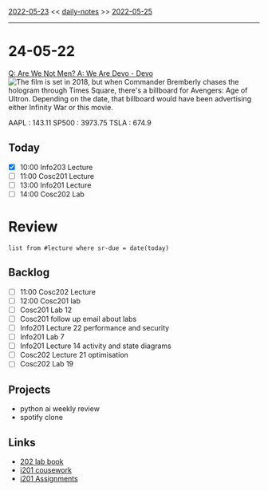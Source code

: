 [2022-05-23](daily_notes/2022-05-23) << [daily-notes](notes/daily-notes.md) >> [2022-05-25](daily_notes/2022-05-25)

---
# 24-05-22
[Q: Are We Not Men? A: We Are Devo - Devo](spotify:album:1u2Qni8cVRptDTaA00fmBC)
![The film is set in 2018, but when Commander Bremberly chases the hologram through Times Square, there's a billboard for Avengers: Age of Ultron. Depending on the date, that billboard would have been advertising either Infinity War or this movie.](https://imgs.xkcd.com/comics/goofs.png)

AAPL : 143.11 
SP500 : 3973.75 
TSLA : 674.9

## Today
- [x] 10:00 Info203 Lecture
- [ ] 11:00 Cosc201 Lecture
- [ ] 13:00 Info201 Lecture
- [ ] 14:00 Cosc202 Lab

# Review
```dataview
list from #lecture where sr-due = date(today)
```

## Backlog
- [ ] 11:00 Cosc202 Lecture
- [ ] 12:00 Cosc201 lab
- [ ] Cosc201 Lab 12
- [ ] Cosc201 follow up email about labs
- [ ] Info201 Lecture 22 performance and security
- [ ] Info201 Lab 7
- [ ] Info201 Lecture 14 activity and state diagrams
- [ ] Cosc202 Lecture 21 optimisation
- [ ] Cosc202 Lab 19

## Projects
- python ai weekly review
- spotify clone

## Links
- [202 lab book](C:\Users\Jet%20Hughes\Documents\Personal\COSC202LabBook-2.pdf)
- [i201 cousework](https://isgb.otago.ac.nz/infosci/INFO201/labs_release/raw/master/output/info201_labs.html#)
- [i201 Assignments](https://isgb.otago.ac.nz/info201/shared/assignments_release/raw/master/output/info201_assignments.html)